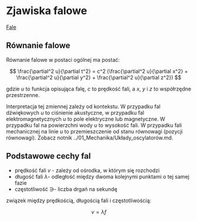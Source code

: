 # Zjawiska falowe

[Fale](https://pl.wikipedia.org/wiki/Fala)

## Równanie falowe

Równanie falowe w postaci ogólnej ma postać:

$$
\frac{\partial^2 u}{\partial t^2} = c^2 (\frac{\partial^2 u}{\partial x^2} + \frac{\partial^2 u}{\partial y^2} + \frac{\partial^2 u}{\partial z^2})
$$

gdzie $u$ to funkcja opisująca falę, $c$ to prędkość fali, a $x$, $y$ i $z$ to współrzędne przestrzenne.

Interpretacja tej zmiennej zależy od kontekstu. W przypadku fal dźwiękowych $u$ to ciśnienie akustyczne, w przypadku fal elektromagnetycznych $u$ to pole elektryczne lub magnetyczne. W przypadku fal na powierzchni wody $u$ to wysokość fali. W przypadku fali mechanicznej na linie $u$ to przemieszczenie od stanu równowagi (pozycji równowagi).
Zobacz notnik ../01_Mechanika/Układy_oscylatorów.md.

## Podstawowe cechy fal

* prędkość fali $v$ - zależy od ośrodka, w którym się rozchodzi
* długość fali $\lambda$- odległość między dwoma kolejnymi punktami o tej samej fazie
* częstotliwość $\ni$- liczba drgań na sekundę

związek między prędkością, długością fali i częstotliwością:

$$
v = \lambda f
$$





